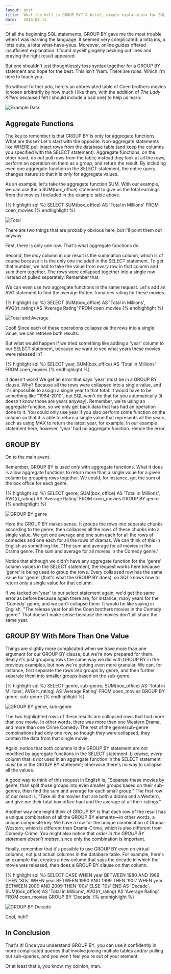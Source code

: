```yaml
---
layout: post
title:  What the hell is GROUP BY? A brief, simple explanation for SQL beginners
date:   2016-08-13
---
```


<p class="intro"><span class="dropcap">O</span>f all the beginning SQL statements, GROUP BY gave me the most trouble when I was learning the language. It seemed very complicated: a lotta ins, a lotta outs, a lotta what-have-yous. Moreover, online guides offered insufficient explanation. I found myself gingerly pecking out lines and praying the right result appeared.</p>

But one shouldn't just thoughtlessly toss syntax together for a GROUP BY statement and hope for the best. This isn't 'Nam. There are rules. Which I'm here to teach you.

So without further ado, here's an abbreviated table of Coen brothers movies (chosen arbitrarily by how much I like them, with the addition of *The Lady Killers* because I felt I should include a bad one) to help us learn:

<img src="{{ '/assets/img/SQL_1.png' | prepend: site.baseurl }}" alt="Example Data">

## Aggregate Functions

The key to remember is that GROUP BY is only for aggregate functions. What are those? Let's start with the opposite. Non-aggregate statements like WHERE pull intact rows from the database table (and keep the columns you specified with the SELECT statement). Aggregate functions, on the other hand, do *not* pull rows from the table; instead they look at all the rows, perform an operation on them as a group, and return the result. By including even one aggregate function in the SELECT statement, the entire query changes nature so that it is *only* for aggregate values.

As an example, let's take the aggregate function SUM. With our example, we can use the a SUM(box_office) statement to give us the total earnings from the movies I included in the example table above.

{% highlight sql %}
SELECT SUM(box_office) AS 'Total in Millions'
FROM coen_movies
{% endhighlight %}

<img src="{{ '/assets/img/SQL_2.png' | prepend: site.baseurl }}" alt="Total">

There are two things that are probably obvious here, but I'll point them out anyway.

First, there is only one row. That's what aggregate functions do.

Second, the *only* column in our result is the summation column, which is of course because it is the only one included in the SELECT statement. To get that number, we had to take the value from *every* row in that column and sum them together. The rows were collapsed together into a single row instead of pulled separately. Remember that.

We can even use two aggregate functions in the same request. Let's add an AVG statement to find the average Rotten Tomatoes rating for these movies.

{% highlight sql %}
SELECT SUM(box_office) AS 'Total in Millions', AVG(rt_rating) AS 'Average Rating'
FROM coen_movies
{% endhighlight %}

<img src="{{ '/assets/img/SQL_3.png' | prepend: site.baseurl }}" alt="Total and Average">

Cool! Since each of these operations collapse *all* the rows into a single value, we can retrieve both results.

But what would happen if we tried something like adding a 'year' column to our SELECT statement, because we want to see what years these movies were released in?

{% highlight sql %}
SELECT year, SUM(box_office) AS 'Total in Millions'
FROM coen_movies
{% endhighlight %}

It doesn't work! We get an error that says 'year' must be in a GROUP BY clause. Why? Because all the rows were collapsed into a single value, and it's impossible to assign a single year to that total. It would have to be something like "1984-2010", but SQL won't do that for you automatically (it doesn't know those are years anyway). Remember, we're using an aggregate function, so we only get back data that has had an operation done to it. You could only use year if you also perform some function on the column so that it is able to return a single value that represents all the years, such as using MAX to return the latest year, for example. In our example statement here, however,  'year' had no aggregate function. Hence the error.

## GROUP BY

On to the main event.

Remember, GROUP BY is used *only* with aggregate functions. What it does is allow aggregate functions to return more than a single value for a given column by grouping rows together. We could, for instance, get the sum of the box office for each genre.

{% highlight sql %}
SELECT genre, SUM(box_office) AS 'Total in Millions', AVG(rt_rating) AS 'Average Rating'
FROM coen_movies
GROUP BY genre
{% endhighlight %}

<img src="{{ '/assets/img/SQL_4.png' | prepend: site.baseurl }}" alt="GROUP BY genre">

Here the GROUP BY makes sense. It groups the rows into separate chunks according to the genre, then collapses all the rows of these chunks into a single value. We get one average and one sum each for all the rows of comedies and one each for all the rows of dramas. We can think of this in English as something like, "The sum and average for all movies in the Drama genre. The sum and average for all movies in the Comedy genre."

Notice that although we didn't have any aggregate function for the 'genre' column values in the SELECT statement, the request works here because 'genre' is being used to group the rows. Every collapsed row has the same value for 'genre' (that's what the GROUP BY does), so SQL knows how to return only a single value for that column.

If we tacked on 'year' to our select statement again, we'd get the same error as before because again there are, for instance, many years for the 'Comedy' genre, and we can't collapse them. It would be like saying in English, "The release year for all the Coen brothers movies in the Comedy genre." That doesn't make sense because the movies don't all share the same year.

## GROUP BY With More Than One Value

Things are slightly more complicated when we have more than one argument for our GROUP BY clause, but we're now prepared for them. Really it's just grouping rows the same way we did with GROUP BY in the previous examples, but now we're getting even more granular. We can, for instance, first separate the rows into groups by genre, and then further separate them into smaller groups based on the sub-genre.

{% highlight sql %}
SELECT genre, sub-genre, SUM(box_office) AS 'Total in Millions', AVG(rt_rating) AS 'Average Rating'
FROM coen_movies
GROUP BY genre, sub-genre
{% endhighlight %}

<img src="{{ '/assets/img/SQL_5.png' | prepend: site.baseurl }}" alt="GROUP BY genre, sub-genre">

The two highlighted rows of these results are collapsed rows that had more than one movie. In other words, there was more than one Western Drama, and more than one Crime Comedy. The rest of the genre/sub-genre combinations had only one row, so though they were collapsed, they contain the data from that single movie.

Again, notice that both columns in the GROUP BY statement are *not* modified by aggregate functions in the SELECT statement. Likewise, *every* column that is *not* used in an aggregate function in the SELECT statement *must* be in the GROUP BY statement; otherwise there's no way to collapse all the values.

A good way to think of this request in English is, "Separate these movies by genre, than split those groups into even smaller groups based on their sub-genres, then find the sum and average for each small group." The first row of our result is, "Take all the movies that are both a drama and a Western, and give me their total box office haul and the average of all their ratings."

Another way one might think of GROUP BY is that each row of the result has a unique combination of all the GROUP BY elements—in other words, a unique composite key. We have a row for the unique combination of Drama-Western, which is different than Drama-Crime, which is also different from Comedy-Crime. You might also notice that *order in the GROUP BY statement doesn't matter*, since only the combination is important.

Finally, remember that it's possible to use GROUP BY even on virtual columns, not just actual columns in the database table. For example, here's an example that creates a new column that says the decade in which the movie was released, then does a GROUP BY clause on that column.

{% highlight sql %}
SELECT CASE WHEN year BETWEEN 1980 AND 1989 THEN '80s'
            WHEN year BETWEEN 1990 AND 1999 THEN '90s'
            WHEN year BETWEEN 2000 AND 2009 THEN '00s'
            ELSE '10s' END AS 'Decade',
       SUM(box_office) AS 'Total in Millions',
       AVG(rt_rating) AS 'Average Rating'
FROM coen_movies
GROUP BY 'Decade'
{% endhighlight %}

<img src="{{ '/assets/img/SQL_6.png' | prepend: site.baseurl }}" alt="GROUP BY Decade">

Cool, huh?

## In Conclusion

That's it! Once you understand GROUP BY, you can use it confidently in more complicated queries that involve joining multiple tables and/or pulling out sub-queries, and you won't feel you're out of your element.

Or at least that's, you know, my opinion, man.
